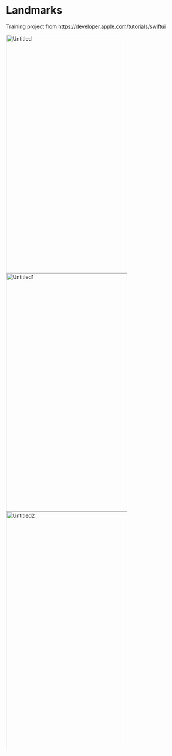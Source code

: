 # Landmarks 
Training project from  https://developer.apple.com/tutorials/swiftui

<img width="330" height="650" alt="Untitled" src="https://user-images.githubusercontent.com/91393207/222137043-912623d7-2c5b-4ed5-9607-da2473ef6d05.png"><img width="330" height="650" alt="Untitled1" src="https://user-images.githubusercontent.com/91393207/222138558-1bfadfe9-634b-4c3d-af09-429b7bc30358.png"><img width="330" height="650" alt="Untitled2" src="https://user-images.githubusercontent.com/91393207/222139449-126303d6-e483-426b-8279-e86f3135e210.png">



